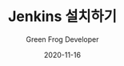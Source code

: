 ---
layout: post
title:  "Jenkins 설치하기"
date:   2020-11-16
author: Green Frog Developer
categories: DevOps
tags: DevOps CI/CD Jenkins
---